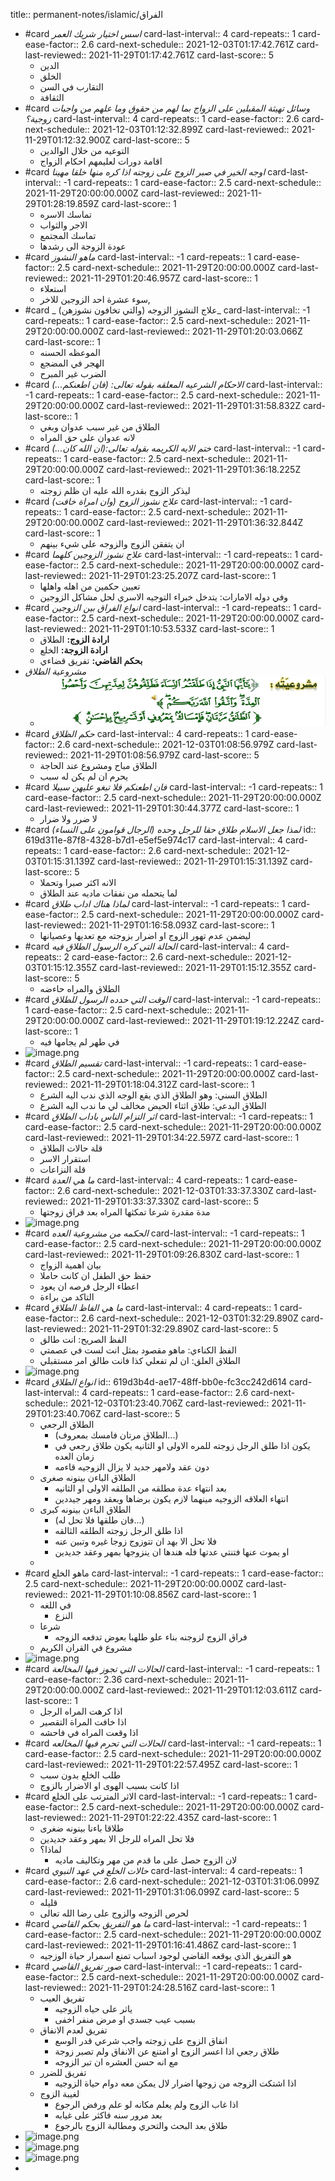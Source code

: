 title:: permanent-notes/islamic/الفراق

- #card _اسس اختيار شريك العمر_
  card-last-interval:: 4
  card-repeats:: 1
  card-ease-factor:: 2.6
  card-next-schedule:: 2021-12-03T01:17:42.761Z
  card-last-reviewed:: 2021-11-29T01:17:42.761Z
  card-last-score:: 5
	- الدين
	- الخلق
	- التقارب في السن
	- الثقافة
- #card _وسائل تهيثة المقبلين على الزواج بما لهم من حقوق وما علهم من واجبات زوجية؟_
  card-last-interval:: 4
  card-repeats:: 1
  card-ease-factor:: 2.6
  card-next-schedule:: 2021-12-03T01:12:32.899Z
  card-last-reviewed:: 2021-11-29T01:12:32.900Z
  card-last-score:: 5
	- التوعيه من خلال الوالدين
	- اقامة دورات لعليمهم احكام الزواج
- #card _اوجه الخير في صبر الزوج على زوجته اذا كره منها خلقا مهينا_
  card-last-interval:: -1
  card-repeats:: 1
  card-ease-factor:: 2.5
  card-next-schedule:: 2021-11-29T20:00:00.000Z
  card-last-reviewed:: 2021-11-29T01:28:19.859Z
  card-last-score:: 1
	- تماسك الاسره
	- الاجر والثواب
	- تماسك المجتمع
	- عودة الزوجة الى رشدها
- #card _ماهو النشوز_
  card-last-interval:: -1
  card-repeats:: 1
  card-ease-factor:: 2.5
  card-next-schedule:: 2021-11-29T20:00:00.000Z
  card-last-reviewed:: 2021-11-29T01:20:46.957Z
  card-last-score:: 1
	- استعلاء
	- سوء عشرة احد الزوجين للاخر,
- #card  _ (والتي تخافون نشوزهن) علاج النشوز الزوجه_
  card-last-interval:: -1
  card-repeats:: 1
  card-ease-factor:: 2.5
  card-next-schedule:: 2021-11-29T20:00:00.000Z
  card-last-reviewed:: 2021-11-29T01:20:03.066Z
  card-last-score:: 1
	- الموعظه الحسنه
	- الهجر في المضجع
	- الضرب غير المبرح
- #card _الاحكام الشرعيه المعلقه بقوله تعالى: (فان اطعنكم...)_
  card-last-interval:: -1
  card-repeats:: 1
  card-ease-factor:: 2.5
  card-next-schedule:: 2021-11-29T20:00:00.000Z
  card-last-reviewed:: 2021-11-29T01:31:58.832Z
  card-last-score:: 1
	- الطلاق من غير سبب عدوان وبغي
	- لانه عدوان على حق المراه
- #card _ختم الايه الكريمه بقوله تعالى:(ان الله كان...)_
  card-last-interval:: -1
  card-repeats:: 1
  card-ease-factor:: 2.5
  card-next-schedule:: 2021-11-29T20:00:00.000Z
  card-last-reviewed:: 2021-11-29T01:36:18.225Z
  card-last-score:: 1
	- ليذكر الزوج بقدره الله عليه ان ظلم زوجته
- #card _(وان امراة خافت) علاج نشوز الزوج_
  card-last-interval:: -1
  card-repeats:: 1
  card-ease-factor:: 2.5
  card-next-schedule:: 2021-11-29T20:00:00.000Z
  card-last-reviewed:: 2021-11-29T01:36:32.844Z
  card-last-score:: 1
	- ان يتفقن الزوج والزوجه على شيء بينهم
- #card _علاج نشوز الزوجين كلهما_
  card-last-interval:: -1
  card-repeats:: 1
  card-ease-factor:: 2.5
  card-next-schedule:: 2021-11-29T20:00:00.000Z
  card-last-reviewed:: 2021-11-29T01:23:25.207Z
  card-last-score:: 1
	- تعيين حكمين من اهله واهلها
	- وفي دوله الامارات: يتدخل خبراء التوجيه الاسري لحل مشاكل الزوجين
- #card _انواع الفراق بين الزوجين_
  card-last-interval:: -1
  card-repeats:: 1
  card-ease-factor:: 2.5
  card-next-schedule:: 2021-11-29T20:00:00.000Z
  card-last-reviewed:: 2021-11-29T01:10:53.533Z
  card-last-score:: 1
	- **ارادة الزوج:** الطلاق
	- **ارادة الزوجة:** الخلع
	- **بحكم القاضي:** تفريق قضاءي
- _مشروعية الطلاق_
	- ![image.png](../assets/image_1637691579179_0.png)
- #card _حكم الظلاق_
  card-last-interval:: 4
  card-repeats:: 1
  card-ease-factor:: 2.6
  card-next-schedule:: 2021-12-03T01:08:56.979Z
  card-last-reviewed:: 2021-11-29T01:08:56.979Z
  card-last-score:: 5
	- الطلاق مباح ومشروع عند الحاجة
	- يحرم ان لم يكن له سبب
- #card _فان اطعنكم فلا تبغو عليهن سبيلا_
  card-last-interval:: -1
  card-repeats:: 1
  card-ease-factor:: 2.5
  card-next-schedule:: 2021-11-29T20:00:00.000Z
  card-last-reviewed:: 2021-11-29T01:30:44.377Z
  card-last-score:: 1
	- لا ضرر ولا ضرار
- #card _(الرجال قوامون على النساء) لمذا جعل الاسلام طلاق حقا للرجل وحده_
  id:: 619d311e-87f8-4328-b7d1-e5ef5e974c17
  card-last-interval:: 4
  card-repeats:: 1
  card-ease-factor:: 2.6
  card-next-schedule:: 2021-12-03T01:15:31.139Z
  card-last-reviewed:: 2021-11-29T01:15:31.139Z
  card-last-score:: 5
	- الانه اكثر صبرا وتحملا
	- لما يتحمله من نفقات ماديه عند الطلاق
- #card _لماذا هناك اداب طلاق_
  card-last-interval:: -1
  card-repeats:: 1
  card-ease-factor:: 2.5
  card-next-schedule:: 2021-11-29T20:00:00.000Z
  card-last-reviewed:: 2021-11-29T01:16:58.093Z
  card-last-score:: 1
	- ليضمن عدم تهور الزوج او اضرار بزوجته مع تعديها وعصيانها
- #card _الحالة التي كره الرسول الطلاق فيه_
  card-last-interval:: 4
  card-repeats:: 2
  card-ease-factor:: 2.6
  card-next-schedule:: 2021-12-03T01:15:12.355Z
  card-last-reviewed:: 2021-11-29T01:15:12.355Z
  card-last-score:: 5
	- الطلاق والمراه حاءضه
- #card _الوقت التي حدده الرسول للطلاق_
  card-last-interval:: -1
  card-repeats:: 1
  card-ease-factor:: 2.5
  card-next-schedule:: 2021-11-29T20:00:00.000Z
  card-last-reviewed:: 2021-11-29T01:19:12.224Z
  card-last-score:: 1
	- في طهر لم يجامها فيه
- ![image.png](/home/rj/Pictures/calc/Screenshot_20211123_224936.png)
- #card _تقسيم الطلاق_
  card-last-interval:: -1
  card-repeats:: 1
  card-ease-factor:: 2.5
  card-next-schedule:: 2021-11-29T20:00:00.000Z
  card-last-reviewed:: 2021-11-29T01:18:04.312Z
  card-last-score:: 1
	- الطلاق السني: وهو الطلاق الذي يقع الوجه الذي ندب اليه الشرع
	- الطلاق البدعي: طلاق اثتاء الحيض مخالف لي ما ندب اليه الشرع
- #card _اثر التزام الناس باداب الطلاق_
  card-last-interval:: -1
  card-repeats:: 1
  card-ease-factor:: 2.5
  card-next-schedule:: 2021-11-29T20:00:00.000Z
  card-last-reviewed:: 2021-11-29T01:34:22.597Z
  card-last-score:: 1
	- قلة حالات الطلاق
	- استقرار الاسر
	- قلة النزاعات
- #card _ما هي العدة_
  card-last-interval:: 4
  card-repeats:: 1
  card-ease-factor:: 2.6
  card-next-schedule:: 2021-12-03T01:33:37.330Z
  card-last-reviewed:: 2021-11-29T01:33:37.330Z
  card-last-score:: 5
	- مدة مقدرة شرعا تمكثها المراه بعد فراق زوجتها
- ![image.png](/home/rj/Pictures/calc/Screenshot_20211123_225444.png)
- #card _الحكمه من مشروعية العده_
  card-last-interval:: -1
  card-repeats:: 1
  card-ease-factor:: 2.5
  card-next-schedule:: 2021-11-29T20:00:00.000Z
  card-last-reviewed:: 2021-11-29T01:09:26.830Z
  card-last-score:: 1
	- بيان اهمية الزواج
	- حقظ حق الطفل ان كانت حاملا
	- اعطاء الرجل فرصه ان يعود
	- التاكد من براءة
- #card _ما هي الفاظ الطلاق_
  card-last-interval:: 4
  card-repeats:: 1
  card-ease-factor:: 2.6
  card-next-schedule:: 2021-12-03T01:32:29.890Z
  card-last-reviewed:: 2021-11-29T01:32:29.890Z
  card-last-score:: 5
	- الفظ الصريح: انت طالق
	- الفظ الكناءي: ماهو مقصود بمثل انت لست في عصمتي
	- الطلاق العلق: ان لم تفعلي كذا فانت طالق امر مستقبلي
- ![image.png](/home/rj/Pictures/calc/Screenshot_20211123_230222.png)
- #card _انواع الطلاق_
  id:: 619d3b4d-ae17-48ff-bb0e-fc3cc242d614
  card-last-interval:: 4
  card-repeats:: 1
  card-ease-factor:: 2.6
  card-next-schedule:: 2021-12-03T01:23:40.706Z
  card-last-reviewed:: 2021-11-29T01:23:40.706Z
  card-last-score:: 5
	- الطلاق الرجعي
		- (الطلاق مرتان فامسك بمعروف...)
		- يكون اذا طلق الرجل زوجته للمره الاولى او الثانيه يكون طلاق رجعي في زمان العده
		- دون عقد ولامهر جديد لا يزال الزوجيه قاءمه
	- الطلاق الباءن بينونه صغرى
		- بعد انتهاء عدة مطلقه من الطلقه الاولى او الثانيه
		- انتهاء العلاقه الزوجيه مينهما لازم يكون برضاها وبعقد ومهر جيددين
	- الطلاق الباءن بينونه كبرى
		- (فان طلقها فلا تحل له...)
		- اذا طلق الرجل زوجته الطلقه الثالقه
		- فلا تحل الا بهد ان تتوزوج زوجا غيره وتبين عنه
		- او يموت عنها فتنتي عدتها فله هندها ان ينزوجها بمهر وعقد جديدين
	-
- #card ماهو الخلع
  card-last-interval:: -1
  card-repeats:: 1
  card-ease-factor:: 2.5
  card-next-schedule:: 2021-11-29T20:00:00.000Z
  card-last-reviewed:: 2021-11-29T01:10:08.856Z
  card-last-score:: 1
	- في اللغه
		- النزع
	- شرعا
		- فراق الزوج لزوجنه بناء علو طلهبا بعوض تدفعه الزوجه
	- مشروع في القران الكريم
- ![image.png](/home/rj/Pictures/calc/Screenshot_20211123_231409.png)
- #card _الحالات التي تجوز فيها المخالعة_
  card-last-interval:: -1
  card-repeats:: 1
  card-ease-factor:: 2.36
  card-next-schedule:: 2021-11-29T20:00:00.000Z
  card-last-reviewed:: 2021-11-29T01:12:03.611Z
  card-last-score:: 1
	- اذا كرهت المراه الرجل
	- اذا خافت المراة التقصير
	- اذا وقعت المراه في فاحشه
- #card _الحالات التي تحرم فيها المخالعه_
  card-last-interval:: -1
  card-repeats:: 1
  card-ease-factor:: 2.5
  card-next-schedule:: 2021-11-29T20:00:00.000Z
  card-last-reviewed:: 2021-11-29T01:22:57.495Z
  card-last-score:: 1
	- طلب الخلع بدون سبب
	- اذا كانت بسبب الهوى او الاضرار بالزوج
- #card الاثر المترتب على الخلع
  card-last-interval:: -1
  card-repeats:: 1
  card-ease-factor:: 2.5
  card-next-schedule:: 2021-11-29T20:00:00.000Z
  card-last-reviewed:: 2021-11-29T01:22:22.435Z
  card-last-score:: 1
	- طلاقا باءنا بينونه ضغرى
	- فلا تحل المراه للرجل الا بمهر وعقد جديدين
	- لماذا؟
		- لان الزوج حصل على ما قدم من مهر وتكاليف ماديه
- #card _حالات الخلع في عهد النبوي_
  card-last-interval:: 4
  card-repeats:: 1
  card-ease-factor:: 2.6
  card-next-schedule:: 2021-12-03T01:31:06.099Z
  card-last-reviewed:: 2021-11-29T01:31:06.099Z
  card-last-score:: 5
	- قليله
	- لحرص الزوجه والزوج على رضا الله تعالى
- #card _ما هو التفريق بحكم القاضي_
  card-last-interval:: -1
  card-repeats:: 1
  card-ease-factor:: 2.5
  card-next-schedule:: 2021-11-29T20:00:00.000Z
  card-last-reviewed:: 2021-11-29T01:16:41.486Z
  card-last-score:: 1
	- هو التفريق الذي يوقعه القاضي لوجود اسباب تمنع اسمرار حياة الوزجيه
- #card _صور تفريق القاضي_
  card-last-interval:: -1
  card-repeats:: 1
  card-ease-factor:: 2.5
  card-next-schedule:: 2021-11-29T20:00:00.000Z
  card-last-reviewed:: 2021-11-29T01:24:28.516Z
  card-last-score:: 1
	- تفريق العيب
		- ياثر على حياه الزوجيه
		- بسبب عيب جسدي او مرض منفر اخفى
	- تفريق لعدم الانفاق
		- انفاق الزوج على زوجته واجب شرعي قدر الوسع
		- طلاق رجعي اذا اعسر الزوج او امتنع عن الانفاق ولم تصبر زوجة
		- مع انه حسن العشره ان تبر الزوجه
	- تفريق للضرر
		- اذا اشتكت الزوجه من زوجها اضرار لال يمكن معه دوام حياة الزوجيه
	- لغيبة  الزوج
		- اذا غاب الزوج ولم يعلم مكانه لو علم ورفض الرجوع
		- بعد مرور سنه فاكثر على غيابه
		- طلاق بعد البحث والتحري ومطالبة الزوج بالرجوع
- ![image.png](/home/rj/Pictures/calc/Screenshot_20211123_233308.png)
- ![image.png](/home/rj/Pictures/calc/Screenshot_20211123_233339.png)
- ![image.png](/home/rj/Pictures/calc/Screenshot_20211123_233405.png)
-